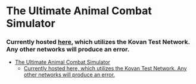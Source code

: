 # The Ultimate Animal Combat Simulator
### Currently hosted [here](https://the-great-animal-combat-sim.herokuapp.com/), which utilizes the Kovan Test Network. Any other networks will produce an error. 

- [The Ultimate Animal Combat Simulator](#the-ultimate-animal-combat-simulator)
    - [Currently hosted here, which utilizes the Kovan Test Network. Any other networks will produce an error.](#currently-hosted-here-which-utilizes-the-kovan-test-network-any-other-networks-will-produce-an-error)